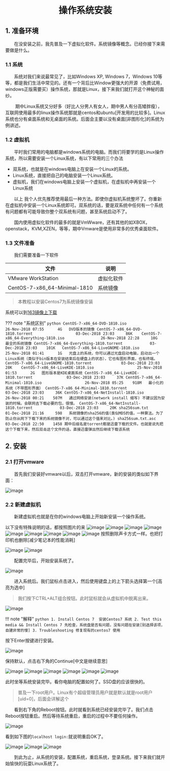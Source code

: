 <center><h1>操作系统安装</h1></center>


## 1. 准备环境
&#160; &#160; &#160; &#160;在没安装之前，我先普及一下虚拟化软件。系统镜像等概念。已经你接下来需要做是什么。
### 1.1 系统
&#160; &#160; &#160; &#160;系统对我们来说最常见了，比如Windows XP, Windows 7，Windows 10等等，都是我们生活中常见的。还有一个背后比Window更强大的开源（免费试用，windows正版需要买）操作系统，那就是Linux，接下来我们就打开这个神秘的面纱。

&#160; &#160; &#160; &#160; 期中Linux系统又分好多（好比人分男人有女人，期中男人有分高矮胖瘦），互联网使用最多的linux操作系统那就是centos和ubuntu[开发用的比较多]。Linux系统也分有桌面系统和无桌面的系统。后面会主要以没有桌面[非图形化]的系统为例讲述。

### 1.2 虚拟机
&#160; &#160; &#160; &#160;平时我们常用的电脑都是windows系统的电脑。而我们将要学的是Linux操作系统，所以需要安装一个Linux系统，有以下常用的三个办法

- 双系统，也就是在windows电脑上在安装一个Linux的系统。
- Linux系统，直接把自己的电脑安装一个Linux系统。
- 虚拟机，我们在windows电脑上安装一个虚拟机，在虚拟机中再安装一个Linux系统

&#160; &#160; &#160; &#160;以上 我个人优先推荐使用最后一种方法。即使你虚拟机系统整坏了。你重新在虚拟机中安装一个Linux系统即可。双系统的话，要是双系统中任何有一个系统有问题都有可能导致你整个双系统有问题，甚至系统启动不了。

&#160; &#160; &#160; &#160;国内使用虚拟化软件的最多的就是VmWware，还有其他的如XBOX，openstack，KVM,XZEN，等等，期中Vmware是使用非常多的优秀桌面软件。

### 1.3 文件准备
&#160; &#160; &#160; &#160;我们需要准备一下软件

文件 | 说明
---|---
VMware WorkStation | 虚拟化软件
CentOS-7-x86_64-Minimal-1810|系统镜像

> 本教程以安装Centos7为系统镜像安装

系统可以到[163镜像上下载](http://mirrors.163.com/centos/7.6.1810/isos/x86_64/)

??? note "系统区别"
    ```python
    CentOS-7-x86_64-DVD-1810.iso                       26-Nov-2018 07:55      4G   DVD版本的镜像
    CentOS-7-x86_64-DVD-1810.torrent                   03-Dec-2018 23:03     86K   
    CentOS-7-x86_64-Everything-1810.iso                26-Nov-2018 22:28     10G   最全的系统镜像
    CentOS-7-x86_64-Everything-1810.torrent            03-Dec-2018 23:03    101K  
    CentOS-7-x86_64-LiveGNOME-1810.iso                 25-Nov-2018 01:41      1G   光盘上的系统，你可以通过光盘启动电脑，启动出一个Linux系统（类似于bin版本在安装结束后在硬盘上的状态），它也有图形界面，也有终端。
    CentOS-7-x86_64-LiveGNOME-1810.torrent             03-Dec-2018 23:03     28K   
    CentOS-7-x86_64-LiveKDE-1810.iso                   25-Nov-2018 01:53      2G   图形版本是KDE桌面系统
    CentOS-7-x86_64-LiveKDE-1810.torrent               03-Dec-2018 23:03     37K
    CentOS-7-x86_64-Minimal-1810.iso                   26-Nov-2018 05:25    918M   最小化的系统（不带图形界面）
    CentOS-7-x86_64-Minimal-1810.torrent               03-Dec-2018 23:03     36K
    CentOS-7-x86_64-NetInstall-1810.iso                26-Nov-2018 00:21    507M   通过网络安装(network install 缩写) 不建议因为安装的时候。会联网去下载必要的包，很慢。
    CentOS-7-x86_64-NetInstall-1810.torrent            03-Dec-2018 23:03     20K
    sha256sum.txt                                      01-Dec-2018 21:16     598   系统镜像的sha256的值(类似MD5的值，一种算法。为了防止你从网下下载下来的系统镜像不对，可以通过这个值来对比。)
    sha256sum.txt.asc                                  03-Dec-2018 22:50    1458
    期中后缀名是torrent都是迅雷下载的文件。也就是说先把这个下载下来，然后双击这个文件的话，直接迅雷弹出然后继续下载该系统
    ```



## 2. 安装
### 2.1 打开vmware
&#160; &#160; &#160; &#160;首先我们安装好vmware以后，双击打开vmware，新的安装的类似如下界面：

![image](../../pictures/linux/tutorial/vmware/p1.png)

### 2.2 新建虚拟机
&#160; &#160; &#160; &#160;新建虚拟机也就是在你的windows电脑上开始新安装一个操作系统。

以下没有特殊说明的话，都按照图片的来
![image](../../pictures/linux/tutorial/vmware/p2.png)
![image](../../pictures/linux/tutorial/vmware/p3.png)
![image](../../pictures/linux/tutorial/vmware/p4.png)
![image](../../pictures/linux/tutorial/vmware/p5.png)
![image](../../pictures/linux/tutorial/vmware/p6.png)
![image](../../pictures/linux/tutorial/vmware/p7.png)
![image](../../pictures/linux/tutorial/vmware/p8.png)
![image](../../pictures/linux/tutorial/vmware/p9.png)
![image](../../pictures/linux/tutorial/vmware/p10.png)
按照删除声卡方式一样。也把打印机也删除[减少笔记本的性能消耗]

![image](../../pictures/linux/tutorial/vmware/p11.png)
![image](../../pictures/linux/tutorial/vmware/p12.png)

&#160; &#160; &#160; &#160;配置完毕后，开始安装系统了。

![image](../../pictures/linux/tutorial/vmware/p13.png)

&#160; &#160; &#160; &#160;进入系统后。我们鼠标点击进入，然后使用键盘上的上下箭头选择第一个[高亮为选中]

> 我们按下CTRL+ALT组合按钮。此时鼠标就会从虚拟机中脱离出来。

![image](../../pictures/linux/tutorial/vmware/p14.png)

!!! note "解释"
    ```python
    1. Install Centos 7  安装Centos7 系统
    2. Test this media && Install Centos 7 先检查，系统盘是否有问题，没有问题在安装[别选择该项，自建非常的慢]
    3. Troubleshooting 修复现有的centos7 使用
    ```

按下Enter按键进行安装。

![image](../../pictures/linux/tutorial/vmware/p15.png)

保持默认，点击右下角的Continue[中文是继续意思]

![image](../../pictures/linux/tutorial/vmware/p16.png)
![image](../../pictures/linux/tutorial/vmware/p17.png)
![image](../../pictures/linux/tutorial/vmware/p18.png)
![image](../../pictures/linux/tutorial/vmware/p19.png)
![image](../../pictures/linux/tutorial/vmware/p20.png)
![image](../../pictures/linux/tutorial/vmware/p21.png)

此时坐等系统安装完毕。看你电脑的配置如何了。SSD盘的应该很快的。
> 普及一下root用户。Linux有个超级管理员用户就是默认就是root用户[uid=0]，后面会详解这个

&#160; &#160; &#160; &#160;看到右下角的Reboot按钮。此时就看到系统已经安装完毕了。我们点击Reboot按钮重启。然后等待系统重启，重启的过程中不要任何操作。

![image](../../pictures/linux/tutorial/vmware/p22.png)

看到如下图的`localhost login:`就说明重启OK了。 

![image](../../pictures/linux/tutorial/vmware/p23.png)
![image](../../pictures/linux/tutorial/vmware/p24.png)
![image](../../pictures/linux/tutorial/vmware/p25.png)

&#160; &#160; &#160; &#160;到此为止，从系统的安装，配置系统，重启系统，登录系统。接下来我们就开始愉快的玩耍Linux系统了。

